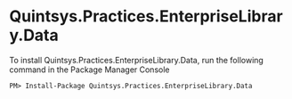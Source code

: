 # Quintsys.Practices.EnterpriseLibrary.Data


To install Quintsys.Practices.EnterpriseLibrary.Data, run the following command in the Package Manager Console

```
PM> Install-Package Quintsys.Practices.EnterpriseLibrary.Data
```
